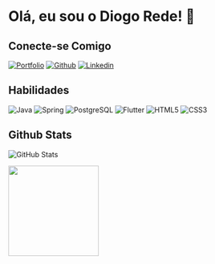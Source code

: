 #  Olá, eu sou o Diogo Rede! 👋

## Conecte-se Comigo
[![Portfolio](https://img.shields.io/badge/Portfolio-000?style=for-the-badge&logo=html5&logoColor=0E76A8)](https://portfolio-diogo-rede.vercel.app/) 
[![Github](https://img.shields.io/badge/Github-000?style=for-the-badge&logo=Github&logoColor=0E76A8)](https://github.com/DiogoRede/) 
[![Linkedin](https://img.shields.io/badge/Linkedin-000?style=for-the-badge&logo=Linkedin&logoColor=0E76A8)](https://www.linkedin.com/in/diogo-rede-5134aa219/) 

## Habilidades
![Java](https://img.shields.io/badge/Java-000?style=for-the-badge&logo=openjdk&logoColor=0E76A8)
![Spring](https://img.shields.io/badge/Spring-000?style=for-the-badge&logo=spring&logoColor=0E76A8)
![PostgreSQL](https://img.shields.io/badge/Postgresql-000?style=for-the-badge&logo=postgresql&logoColor=0E76A8)
![Flutter](https://img.shields.io/badge/Flutter-000?style=for-the-badge&logo=flutter&logoColor=0E76A8)
![HTML5](https://img.shields.io/badge/HTML-000?style=for-the-badge&logo=html5&logoColor=0E76A8)
![CSS3](https://img.shields.io/badge/CSS3-000?style=for-the-badge&logo=css3&logoColor=0E76A8)

## Github Stats
![GitHub Stats](https://github-readme-stats.vercel.app/api?username=DiogoRede&theme=transparent&bg_color=000&border_color=#4747d1&show_icons=true&icon_color=#4747d1&title_color=fff&text_color=FFF&hide_title=true)

<div>
<a href="https://github.com/DiogoRede">
<img loading="lazy" height="180em" src="https://github-readme-stats.vercel.app/api/top-langs/?username=DiogoRede&layout=compact&langs_count=7&theme=dracula"/>
</div>